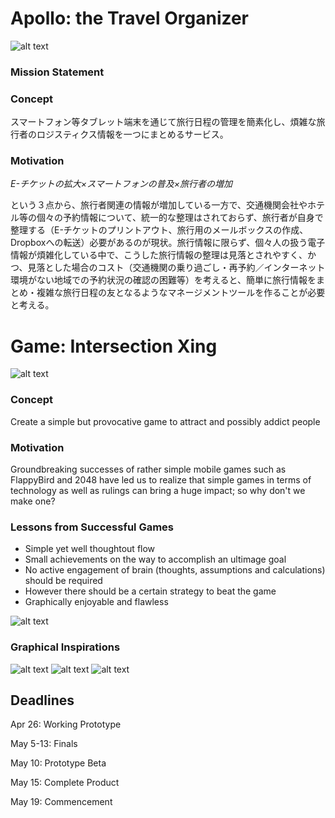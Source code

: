 # Apollo: the Travel Organizer
![alt text](http://images.ksc.nasa.gov/photos/1972/high/KSC-72PC-0641.jpg)
### Mission Statement

### Concept
スマートフォン等タブレット端末を通じて旅行日程の管理を簡素化し、煩雑な旅行者のロジスティクス情報を一つにまとめるサービス。

### Motivation
*E-チケットの拡大×スマートフォンの普及×旅行者の増加*

という３点から、旅行者関連の情報が増加している一方で、交通機関会社やホテル等の個々の予約情報について、統一的な整理はされておらず、旅行者が自身で整理する（E-チケットのプリントアウト、旅行用のメールボックスの作成、Dropboxへの転送）必要があるのが現状。旅行情報に限らず、個々人の扱う電子情報が煩雑化している中で、こうした旅行情報の整理は見落とされやすく、かつ、見落とした場合のコスト（交通機関の乗り過ごし・再予約／インターネット環境がない地域での予約状況の確認の困難等）を考えると、簡単に旅行情報をまとめ・複雑な旅行日程の友となるようなマネージメントツールを作ることが必要と考える。

# Game: Intersection Xing
![alt text](http://i.images.cdn.fotopedia.com/flickr-34117133-hd/New_York_City/Transportation/Taxicabs_of_New_York_City/Taxicabs_of_New_York_City.jpg)

### Concept
Create a simple but provocative game to attract and possibly addict people 

### Motivation
Groundbreaking successes of rather simple mobile games such as FlappyBird and 2048 have led us to realize that simple games in terms of technology as well as rulings can bring a huge impact; so why don't we make one?

### Lessons from Successful Games
* Simple yet well thoughtout flow
* Small achievements on the way to accomplish an ultimage goal
* No active engagement of brain (thoughts, assumptions and calculations) should be required
* However there should be a certain strategy to beat the game
* Graphically enjoyable and flawless

![alt text](http://blogs-images.forbes.com/anthonykosner/files/2014/02/flappy-bird-game-screens.jpg)

### Graphical Inspirations
![alt text](http://farm4.static.flickr.com/3069/2764210148_359fc1351e.jpg)
![alt text](http://1.bp.blogspot.com/_-mWOy3zohoU/S4MI-eoaSaI/AAAAAAAACmI/MxmoGFf_6aM/s320/traffic+cartoon.gif)
![alt text](http://www.hamilton-baillie.co.uk/_img/_cartoons/main.jpg)



## Deadlines
Apr 26: Working Prototype

May 5-13: Finals

May 10: Prototype Beta

May 15: Complete Product

May 19: Commencement
